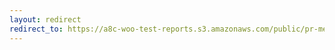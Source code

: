 ```yaml
---
layout: redirect
redirect_to: https://a8c-woo-test-reports.s3.amazonaws.com/public/pr-merge/39858/api/index.html
---
```

